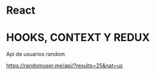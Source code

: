 # React
# HOOKS, CONTEXT Y REDUX

Api de usuarios random

https://randomuser.me/api/?results=25&nat=us
